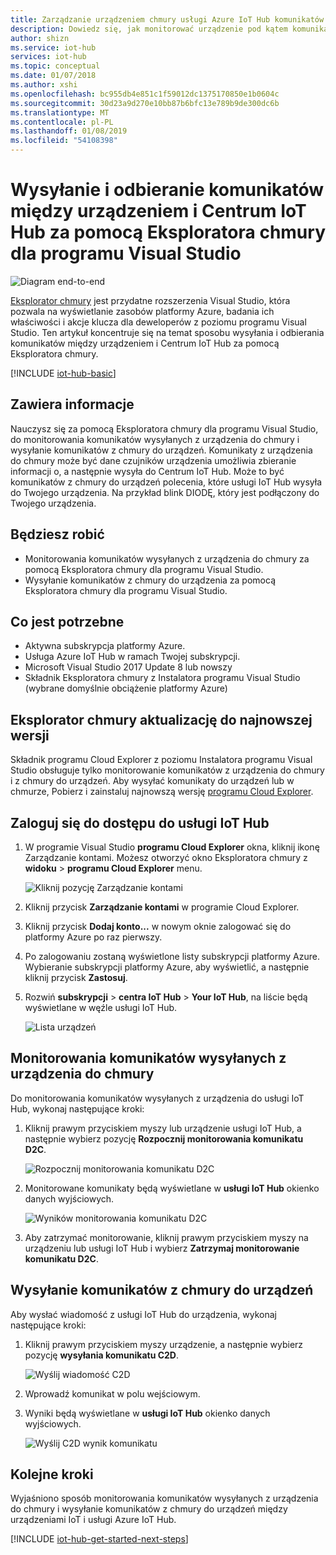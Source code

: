 ```yaml
---
title: Zarządzanie urządzeniem chmury usługi Azure IoT Hub komunikatów za pomocą Eksploratora chmury dla programu Visual Studio | Dokumentacja firmy Microsoft
description: Dowiedz się, jak monitorować urządzenie pod kątem komunikatów przesyłanych z chmury i wysyłać chmury komunikaty z urządzenia w usłudze Azure IoT Hub za pomocą Eksploratora chmury dla programu Visual Studio.
author: shizn
ms.service: iot-hub
services: iot-hub
ms.topic: conceptual
ms.date: 01/07/2018
ms.author: xshi
ms.openlocfilehash: bc955db4e851c1f59012dc1375170850e1b0604c
ms.sourcegitcommit: 30d23a9d270e10bb87b6bfc13e789b9de300dc6b
ms.translationtype: MT
ms.contentlocale: pl-PL
ms.lasthandoff: 01/08/2019
ms.locfileid: "54108398"
---
```

# <a name="use-cloud-explorer-for-visual-studio-to-send-and-receive-messages-between-your-device-and-iot-hub"></a>Wysyłanie i odbieranie komunikatów między urządzeniem i Centrum IoT Hub za pomocą Eksploratora chmury dla programu Visual Studio

![Diagram end-to-end](media/iot-hub-get-started-e2e-diagram/2.png)

[Eksplorator chmury](https://marketplace.visualstudio.com/items?itemName=ms-azuretools.CloudExplorerForVS) jest przydatne rozszerzenia Visual Studio, która pozwala na wyświetlanie zasobów platformy Azure, badania ich właściwości i akcje klucza dla deweloperów z poziomu programu Visual Studio. Ten artykuł koncentruje się na temat sposobu wysyłania i odbierania komunikatów między urządzeniem i Centrum IoT Hub za pomocą Eksploratora chmury.

[!INCLUDE [iot-hub-basic](../../includes/iot-hub-basic-partial.md)]

## <a name="what-you-will-learn"></a>Zawiera informacje

Nauczysz się za pomocą Eksploratora chmury dla programu Visual Studio, do monitorowania komunikatów wysyłanych z urządzenia do chmury i wysyłanie komunikatów z chmury do urządzeń. Komunikaty z urządzenia do chmury może być dane czujników urządzenia umożliwia zbieranie informacji o, a następnie wysyła do Centrum IoT Hub. Może to być komunikatów z chmury do urządzeń polecenia, które usługi IoT Hub wysyła do Twojego urządzenia. Na przykład blink DIODĘ, który jest podłączony do Twojego urządzenia.

## <a name="what-you-will-do"></a>Będziesz robić

- Monitorowania komunikatów wysyłanych z urządzenia do chmury za pomocą Eksploratora chmury dla programu Visual Studio.
- Wysyłanie komunikatów z chmury do urządzenia za pomocą Eksploratora chmury dla programu Visual Studio.

## <a name="what-you-need"></a>Co jest potrzebne

- Aktywna subskrypcja platformy Azure.
- Usługa Azure IoT Hub w ramach Twojej subskrypcji.
- Microsoft Visual Studio 2017 Update 8 lub nowszy
- Składnik Eksploratora chmury z Instalatora programu Visual Studio (wybrane domyślnie obciążenie platformy Azure)

## <a name="update-cloud-explorer-to-latest-version"></a>Eksplorator chmury aktualizację do najnowszej wersji

Składnik programu Cloud Explorer z poziomu Instalatora programu Visual Studio obsługuje tylko monitorowanie komunikatów z urządzenia do chmury i z chmury do urządzeń. Aby wysyłać komunikaty do urządzeń lub w chmurze, Pobierz i zainstaluj najnowszą wersję [programu Cloud Explorer](https://marketplace.visualstudio.com/items?itemName=ms-azuretools.CloudExplorerForVS).

## <a name="sign-in-to-access-your-iot-hub"></a>Zaloguj się do dostępu do usługi IoT Hub

1. W programie Visual Studio **programu Cloud Explorer** okna, kliknij ikonę Zarządzanie kontami. Możesz otworzyć okno Eksploratora chmury z **widoku** > **programu Cloud Explorer** menu.

    ![Kliknij pozycję Zarządzanie kontami](media/iot-hub-visual-studio-cloud-device-messaging/click-account-management.png)

1. Kliknij przycisk **Zarządzanie kontami** w programie Cloud Explorer.
1. Kliknij przycisk **Dodaj konto...**  w nowym oknie zalogować się do platformy Azure po raz pierwszy.
1. Po zalogowaniu zostaną wyświetlone listy subskrypcji platformy Azure. Wybieranie subskrypcji platformy Azure, aby wyświetlić, a następnie kliknij przycisk **Zastosuj**.
1. Rozwiń **subskrypcji** > **centra IoT Hub** > **Your IoT Hub**, na liście będą wyświetlane w węźle usługi IoT Hub.

    ![Lista urządzeń](media/iot-hub-visual-studio-cloud-device-messaging/device-list.png)

## <a name="monitor-device-to-cloud-messages"></a>Monitorowania komunikatów wysyłanych z urządzenia do chmury

Do monitorowania komunikatów wysyłanych z urządzenia do usługi IoT Hub, wykonaj następujące kroki:

1. Kliknij prawym przyciskiem myszy lub urządzenie usługi IoT Hub, a następnie wybierz pozycję **Rozpocznij monitorowania komunikatu D2C**.

    ![Rozpocznij monitorowania komunikatu D2C](media/iot-hub-visual-studio-cloud-device-messaging/start-monitoring-d2c-message.png)

1. Monitorowane komunikaty będą wyświetlane w **usługi IoT Hub** okienko danych wyjściowych.

    ![Wyników monitorowania komunikatu D2C](media/iot-hub-visual-studio-cloud-device-messaging/monitor-d2c-message-result.png)

1. Aby zatrzymać monitorowanie, kliknij prawym przyciskiem myszy na urządzeniu lub usługi IoT Hub i wybierz **Zatrzymaj monitorowanie komunikatu D2C**.

## <a name="send-cloud-to-device-messages"></a>Wysyłanie komunikatów z chmury do urządzeń

Aby wysłać wiadomość z usługi IoT Hub do urządzenia, wykonaj następujące kroki:

1. Kliknij prawym przyciskiem myszy urządzenie, a następnie wybierz pozycję **wysyłania komunikatu C2D**.

    ![Wyślij wiadomość C2D](media/iot-hub-visual-studio-cloud-device-messaging/send-c2d-message.png)

1. Wprowadź komunikat w polu wejściowym.
1. Wyniki będą wyświetlane w **usługi IoT Hub** okienko danych wyjściowych.

    ![Wyślij C2D wynik komunikatu](media/iot-hub-visual-studio-cloud-device-messaging/send-c2d-message-result.png)

## <a name="next-steps"></a>Kolejne kroki

Wyjaśniono sposób monitorowania komunikatów wysyłanych z urządzenia do chmury i wysyłanie komunikatów z chmury do urządzeń między urządzeniami IoT i usługi Azure IoT Hub.

[!INCLUDE [iot-hub-get-started-next-steps](../../includes/iot-hub-get-started-next-steps.md)]